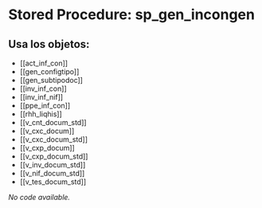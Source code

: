 # Stored Procedure: sp_gen_incongen

## Usa los objetos:
- [[act_inf_con]]
- [[gen_configtipo]]
- [[gen_subtipodoc]]
- [[inv_inf_con]]
- [[inv_inf_nif]]
- [[ppe_inf_con]]
- [[rhh_liqhis]]
- [[v_cnt_docum_std]]
- [[v_cxc_docum]]
- [[v_cxc_docum_std]]
- [[v_cxp_docum]]
- [[v_cxp_docum_std]]
- [[v_inv_docum_std]]
- [[v_nif_docum_std]]
- [[v_tes_docum_std]]

*No code available.*
